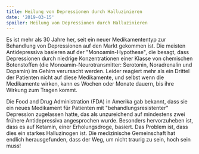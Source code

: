 ```yaml
---
title: Heilung von Depressionen durch Halluzinieren
date: '2019-03-15'
spoiler: Heilung von Depressionen durch Halluzinieren
---
```


Es ist mehr als 30 Jahre her, seit ein neuer Medikamententyp zur Behandlung von Depressionen auf den Markt gekommen ist. Die meisten Antidepressiva basieren auf der "Monoamin-Hypothese", die besagt, dass Depressionen durch niedrige Konzentrationen einer Klasse von chemischen Botenstoffen (die Monoamin-Neurotransmitter: Serotonin, Noradrenalin und Dopamin) im Gehirn verursacht werden. Leider reagiert mehr als ein Drittel der Patienten nicht auf diese Medikamente, und selbst wenn die Medikamente wirken, kann es Wochen oder Monate dauern, bis ihre Wirkung zum Tragen kommt.

Die Food and Drug Administration (FDA) in Amerika gab bekannt, dass sie ein neues Medikament für Patienten mit "behandlungsresistenter" Depression zugelassen hatte, das als unzureichend auf mindestens zwei frühere Antidepressiva angesprochen wurde. Besonders hervorzuheben ist, dass es auf Ketamin, einer Erholungsdroge, basiert. Das Problem ist, dass dies ein starkes Halluzinogen ist. Die medizinische Gemeinschaft hat endlich herausgefunden, dass der Weg, um nicht traurig zu sein, hoch sein muss!
